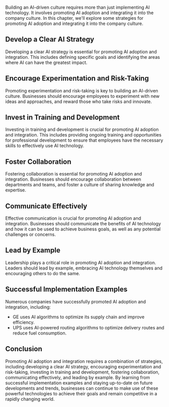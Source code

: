
Building an AI-driven culture requires more than just implementing AI technology. It involves promoting AI adoption and integrating it into the company culture. In this chapter, we'll explore some strategies for promoting AI adoption and integrating it into the company culture.

Develop a Clear AI Strategy
---------------------------

Developing a clear AI strategy is essential for promoting AI adoption and integration. This includes defining specific goals and identifying the areas where AI can have the greatest impact.

Encourage Experimentation and Risk-Taking
-----------------------------------------

Promoting experimentation and risk-taking is key to building an AI-driven culture. Businesses should encourage employees to experiment with new ideas and approaches, and reward those who take risks and innovate.

Invest in Training and Development
----------------------------------

Investing in training and development is crucial for promoting AI adoption and integration. This includes providing ongoing training and opportunities for professional development to ensure that employees have the necessary skills to effectively use AI technology.

Foster Collaboration
--------------------

Fostering collaboration is essential for promoting AI adoption and integration. Businesses should encourage collaboration between departments and teams, and foster a culture of sharing knowledge and expertise.

Communicate Effectively
-----------------------

Effective communication is crucial for promoting AI adoption and integration. Businesses should communicate the benefits of AI technology and how it can be used to achieve business goals, as well as any potential challenges or concerns.

Lead by Example
---------------

Leadership plays a critical role in promoting AI adoption and integration. Leaders should lead by example, embracing AI technology themselves and encouraging others to do the same.

Successful Implementation Examples
----------------------------------

Numerous companies have successfully promoted AI adoption and integration, including:

* GE uses AI algorithms to optimize its supply chain and improve efficiency.
* UPS uses AI-powered routing algorithms to optimize delivery routes and reduce fuel consumption.

Conclusion
----------

Promoting AI adoption and integration requires a combination of strategies, including developing a clear AI strategy, encouraging experimentation and risk-taking, investing in training and development, fostering collaboration, communicating effectively, and leading by example. By learning from successful implementation examples and staying up-to-date on future developments and trends, businesses can continue to make use of these powerful technologies to achieve their goals and remain competitive in a rapidly changing world.

